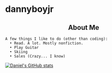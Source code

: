 # dannyboyjr


<h2 align=center> About Me </h2>

```
A few things I like to do (other than coding): 
  • Read. A lot. Mostly nonfiction.
  • Play Guitar
  • Skiing 
  • Sales (Crazy... I know) 
  ```
  
  [![Daniel's GitHub stats](https://github-readme-stats.vercel.app/api?username=dannyboyjr)](https://github.com/dannyboyjr/github-readme-stats)

  
